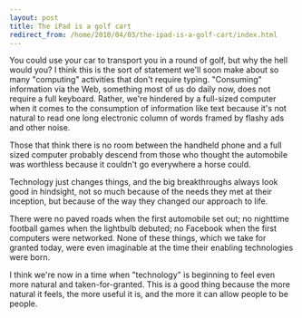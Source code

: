 ```yaml
---
layout: post
title: The iPad is a golf cart
redirect_from: /home/2010/04/03/the-ipad-is-a-golf-cart/index.html
---
```

<p>You could use your car to transport you in a round of golf, but why the hell would you?
I think this is the sort of statement we'll soon make about so many "computing" activities that don't require typing. "Consuming" information via the Web, something most of us do daily now, does not require a full keyboard. Rather, we're hindered by a full-sized computer when it comes to the consumption of information like text because it's not natural to read one long electronic column of words framed by flashy ads and other noise.</p>
<p>Those that think there is no room between the handheld phone and a full sized computer probably descend from those who thought the automobile was worthless because it couldn't go everywhere a horse could.</p>
<p>Technology just changes things, and the big breakthroughs always look good in hindsight, not so much because of the needs they met at their inception, but because of the way they changed our approach to life.</p>
<p>There were no paved roads when the first automobile set out; no nighttime football games when the lightbulb debuted; no Facebook when the first computers were networked. None of these things, which we take for granted today, were even imaginable at the time their enabling technologies were born.</p>
<p>I think we're now in a time when "technology" is beginning to feel even more natural and taken-for-granted. This is a good thing because the more natural it feels, the more useful it is, and the more it can allow people to be people.</p>
